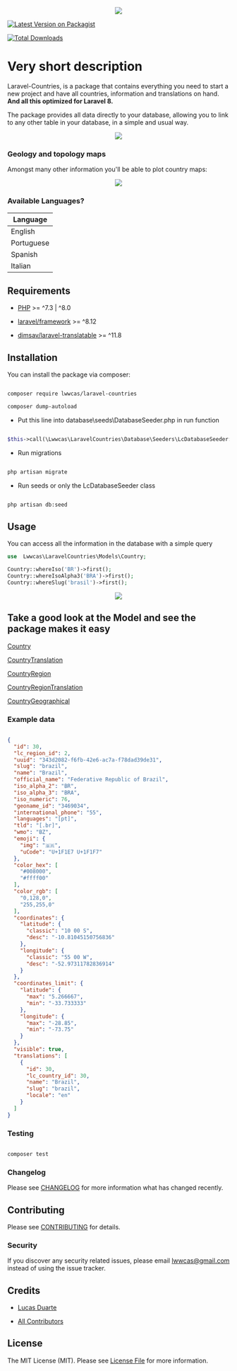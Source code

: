 <p  align="center">
<img  src="https://raw.githubusercontent.com/lwwcas/laravel-countries/master/assets/map.jpg" />
</p>

[![Latest Version on Packagist](https://img.shields.io/packagist/v/lwwcas/laravel-countries.svg?style=flat-square)](https://packagist.org/packages/lwwcas/laravel-countries)

[![Total Downloads](https://img.shields.io/packagist/dt/lwwcas/laravel-countries.svg?style=flat-square)](https://packagist.org/packages/lwwcas/laravel-countries)

# Very short description

Laravel-Countries, is a package that contains everything you need to start a new project and have all countries, information and translations on hand.
**And all this optimized for Laravel 8.**

The package provides all data directly to your database, allowing you to link to any other table in your database, in a simple and usual way.

<p  align="center">
<img  src="https://raw.githubusercontent.com/lwwcas/laravel-countries/master/assets/EER-countries.png" />
</p>

### Geology and topology maps

Amongst many other information you'll be able to plot country maps:

<p  align="center">
<img  src="https://raw.githubusercontent.com/lwwcas/laravel-countries/master/assets/brazil-map.png" />
</p>

### Available Languages?
| Language |
------------------|
| English |
| Portuguese |
| Spanish |
| Italian |



## Requirements

- [PHP](https://github.com/php) >= ^7.3 | ^8.0

- [laravel/framework](https://github.com/laravel/framework) >= ^8.12

- [dimsav/laravel-translatable](https://github.com/Astrotomic/laravel-translatable) >= ^11.8



## Installation



You can install the package via composer:



```bash

composer require lwwcas/laravel-countries

composer dump-autoload

```



- Put this line into database\seeds\DatabaseSeeder.php in run function

```php

$this->call(\Lwwcas\LaravelCountries\Database\Seeders\LcDatabaseSeeder::class);

```



- Run migrations

```bash

php artisan migrate

```

- Run seeds or only the LcDatabaseSeeder class

```bash

php artisan db:seed

```


## Usage
  You can access all the information in the database with a simple query

```  php
use  Lwwcas\LaravelCountries\Models\Country;

Country::whereIso('BR')->first();
Country::whereIsoAlpha3('BRA')->first();
Country::whereSlug('brasil')->first();
```

<p  align="center">
<img  src="https://raw.githubusercontent.com/lwwcas/laravel-countries/master/assets/country-model.png" />
</p>

## Take a good look at the Model and see the package makes it easy

[Country](https://github.com/lwwcas/laravel-countries/blob/master/src/models/Country.php)

[CountryTranslation](https://github.com/lwwcas/laravel-countries/blob/master/src/models/CountryTranslation.php)

[CountryRegion](https://github.com/lwwcas/laravel-countries/blob/master/src/models/CountryRegion.php)

[CountryRegionTranslation](https://github.com/lwwcas/laravel-countries/blob/master/src/models/CountryRegionTranslation.php)

[CountryGeographical](https://github.com/lwwcas/laravel-countries/blob/master/src/models/CountryGeographical.php)



### Example data

```  json

{
  "id": 30,
  "lc_region_id": 2,
  "uuid": "343d2082-f6fb-42e6-ac7a-f78dad39de31",
  "slug": "brazil",
  "name": "Brazil",
  "official_name": "Federative Republic of Brazil",
  "iso_alpha_2": "BR",
  "iso_alpha_3": "BRA",
  "iso_numeric": 76,
  "geoname_id": "3469034",
  "international_phone": "55",
  "languages": "[pt]",
  "tld": "[.br]",
  "wmo": "BZ",
  "emoji": {
    "img": "🇧🇷",
    "uCode": "U+1F1E7 U+1F1F7"
  },
  "color_hex": [
    "#008000",
    "#ffff00"
  ],
  "color_rgb": [
    "0,128,0",
    "255,255,0"
  ],
  "coordinates": {
    "latitude": {
      "classic": "10 00 S",
      "desc": "-10.81045150756836"
    },
    "longitude": {
      "classic": "55 00 W",
      "desc": "-52.97311782836914"
    }
  },
  "coordinates_limit": {
    "latitude": {
      "max": "5.266667",
      "min": "-33.733333"
    },
    "longitude": {
      "max": "-28.85",
      "min": "-73.75"
    }
  },
  "visible": true,
  "translations": [
    {
      "id": 30,
      "lc_country_id": 30,
      "name": "Brazil",
      "slug": "brazil",
      "locale": "en"
    }
  ]
}
```



### Testing



```  bash

composer test

```



### Changelog



Please see [CHANGELOG](CHANGELOG.md) for more information what has changed recently.



## Contributing



Please see [CONTRIBUTING](CONTRIBUTING.md) for details.



### Security



If you discover any security related issues, please email lwwcas@gmail.com instead of using the issue tracker.



## Credits



- [Lucas Duarte](https://github.com/lwwcas)

- [All Contributors](../../contributors)



## License



The MIT License (MIT). Please see [License File](LICENSE.md) for more information.
